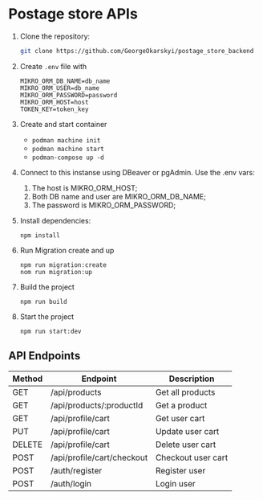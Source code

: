# Postage store APIs

1. Clone the repository:
    ```bash
    git clone https://github.com/GeorgeOkarskyi/postage_store_backend
    ```

2. Create `.env` file with 
    ```
    MIKRO_ORM_DB_NAME=db_name
    MIKRO_ORM_USER=db_name
    MIKRO_ORM_PASSWORD=password
    MIKRO_ORM_HOST=host
    TOKEN_KEY=token_key
    ```

3. Create and start container
    - ` podman machine init `
    - ` podman machine start `
    - ` podman-compose up -d `

4. Connect to this instanse using DBeaver or pgAdmin. Use the .env vars:
    1. The host is MIKRO_ORM_HOST;
    2. Both DB name and user are MIKRO_ORM_DB_NAME;
    3. The password is MIKRO_ORM_PASSWORD;

5. Install dependencies:
    ```
    npm install
    ```
6. Run Migration create and up
    ```
    npm run migration:create
    nom run migration:up
    ```
7. Build the project
    ```
    npm run build
    ```
8. Start the project
    ```
    npm run start:dev
    ```

## API Endpoints 

| Method	| Endpoint | Description |
|----------|----------|----------|
| GET	| /api/products	| Get all products |
| GET	| /api/products/:productId	| Get a product |
| GET	| /api/profile/cart	| Get user cart |
| PUT	| /api/profile/cart	| Update user cart |
| DELETE	| /api/profile/cart	| Delete user cart |
| POST	| /api/profile/cart/checkout	| Checkout user cart |
| POST	| /auth/register	| Register user |
| POST	| /auth/login	| Login user |